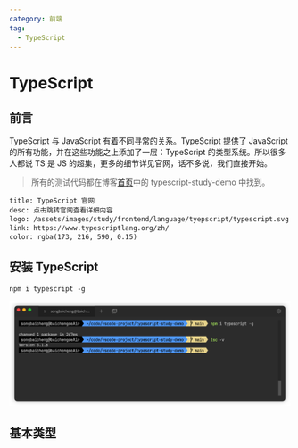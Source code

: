 ```yaml
---
category: 前端
tag: 
  - TypeScript
---
```


# TypeScript
## 前言

TypeScript 与 JavaScript 有着不同寻常的关系。TypeScript 提供了 JavaScript 的所有功能，并在这些功能之上添加了一层：TypeScript 的类型系统。所以很多人都说 TS 是 JS 的超集，更多的细节详见官网，话不多说，我们直接开始。

> 所有的测试代码都在博客[首页](/README.md)中的 typescript-study-demo 中找到。

```card
title: TypeScript 官网
desc: 点击跳转官网查看详细内容
logo: /assets/images/study/frontend/language/tyepscript/typescript.svg
link: https://www.typescriptlang.org/zh/
color: rgba(173, 216, 590, 0.15)
```

## 安装 TypeScript

```node
npm i typescript -g
```

![安装 TypeScript](/assets/images/study/frontend/language/tyepscript/install-ts.png "安装 TypeScript")

## 基本类型
